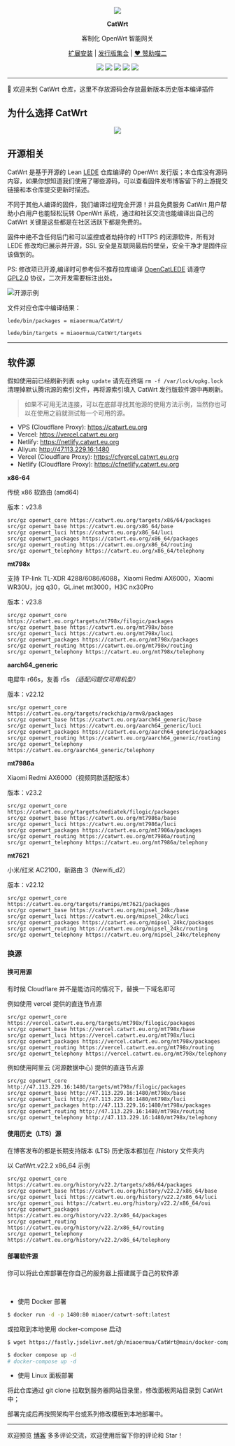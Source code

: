 <p align="center">
<img src="https://fastly.jsdelivr.net/gh/miaoermua/static@main/images/CatWrt_bannerlogo.jpg">
</p>

<p align="center">
<b>CatWrt</b>
</p>

<div align="center">

客制化 OpenWrt 智能网关

[扩展安装](https://www.miaoer.xyz/posts/network/catwrt-install-application) | [发行版集合](https://www.miaoer.xyz/posts/network/catwrt) | [❤️ 赞助喵二](https://www.miaoer.xyz/sponsor)

[![](https://img.shields.io/badge/blog-@CatWrt.svg)](https://www.miaoer.xyz/network/catwrt)
[![](https://img.shields.io/github/v/release/miaoermua/CatWrt)](https://github.com/miaoermua/CatWrt/releases)
[![](https://img.shields.io/docker/stars/miaoer/catwrt-soft)](https://hub.docker.com/r/miaoer/catwrt-soft)
[![](https://img.shields.io/docker/image-size/miaoer/catwrt-soft)](https://hub.docker.com/r/miaoer/catwrt-soft)
[![](https://img.shields.io/github/last-commit/tensorflow/tensorflow.svg)](https://github.com/miaoermua/CatWrt/commits/main)

</div>

***

🎯 欢迎来到 CatWrt 仓库，这里不存放源码会存放最新版本历史版本编译插件

## 为什么选择 CatWrt

<p align="center">
<img src="https://fastly.jsdelivr.net/gh/miaoermua/static@main/images/CatWrt_gh.jpg">
</p>

## 开源相关

CatWrt 是基于开源的 Lean [LEDE](https://github.com/coolsnowwolf/lede) 仓库编译的 OpenWrt 发行版；本仓库没有源码内容，如果你想知道我们使用了哪些源码，可以查看固件发布博客留下的上游提交链接和本仓库提交更新时描述。

不同于其他人编译的固件，我们编译过程完全开源！并且免费服务 CatWrt 用户帮助小白用户也能轻松玩转 OpenWrt 系统，通过和社区交流也能编译出自己的 CatWrt 关键是这些都是在社区活跃下都是免费的。

固件中绝不含任何后门和可以监控或者劫持你的 HTTPS 的闭源软件，所有对 LEDE 修改均已展示并开源，SSL 安全是互联网最后的壁垒，安全干净才是固件应该做到的。


PS: 修改项已开源,编译时可参考但不推荐拉库编译 [OpenCatLEDE](https://github.com/miaoermua/OpenCatLEDE) 请遵守 [GPL2.0](https://github.com/miaoermua/CatWrt/blob/main/COPYING) 协议，二次开发需要标注出处。

![开源示例](https://fastly.jsdelivr.net/gh/miaoermua/CatCDN@main/blog/23-02-28/opensource.jpg)

文件对应仓库中编译结果：

```
lede/bin/packages = miaoermua/CatWrt/

lede/bin/targets = miaoermua/CatWrt/targets
```

***

## 软件源

假如使用前已经刷新列表 `opkg update` 请先在终端 `rm -f /var/lock/opkg.lock` 清理掉默认腾讯源的索引文件，再将源索引填入 CatWrt 发行版软件源中再刷新。

> 如果不可用无法连接，可以在底部寻找其他源的使用方法示例，当然你也可以在使用之前就测试每一个可用的源。

- VPS (Cloudflare Proxy): https://catwrt.eu.org
- Vercel: https://vercel.catwrt.eu.org
- Netlify: https://netlify.catwrt.eu.org
- Aliyun: http://47.113.229.16:1480
- Vercel (Cloudflare Proxy): https://cfvercel.catwrt.eu.org
- Netlify (Cloudflare Proxy): https://cfnetlify.catwrt.eu.org

**x86-64**

传统 x86 软路由 (amd64)

版本：v23.8

```mirrors
src/gz openwrt_core https://catwrt.eu.org/targets/x86/64/packages
src/gz openwrt_base https://catwrt.eu.org/x86_64/base
src/gz openwrt_luci https://catwrt.eu.org/x86_64/luci
src/gz openwrt_packages https://catwrt.eu.org/x86_64/packages
src/gz openwrt_routing https://catwrt.eu.org/x86_64/routing
src/gz openwrt_telephony https://catwrt.eu.org/x86_64/telephony
```

**mt798x**

支持 TP-link TL-XDR 4288/6086/6088，Xiaomi Redmi AX6000，Xiaomi WR30U，jcg q30，GL.inet mt3000，H3C nx30Pro

版本：v23.8

```mirrors
src/gz openwrt_core https://catwrt.eu.org/targets/mt798x/filogic/packages
src/gz openwrt_base https://catwrt.eu.org/mt798x/base
src/gz openwrt_luci https://catwrt.eu.org/mt798x/luci
src/gz openwrt_packages https://catwrt.eu.org/mt798x/packages
src/gz openwrt_routing https://catwrt.eu.org/mt798x/routing
src/gz openwrt_telephony https://catwrt.eu.org/mt798x/telephony
```

**aarch64_generic**

电犀牛 r66s，友善 r5s *（适配问题仅可用机型）*

版本：v22.12

```mirrors
src/gz openwrt_core https://catwrt.eu.org/targets/rockchip/armv8/packages
src/gz openwrt_base https://catwrt.eu.org/aarch64_generic/base
src/gz openwrt_luci https://catwrt.eu.org/aarch64_generic/luci
src/gz openwrt_packages https://catwrt.eu.org/aarch64_generic/packages
src/gz openwrt_routing https://catwrt.eu.org/aarch64_generic/routing
src/gz openwrt_telephony https://catwrt.eu.org/aarch64_generic/telephony
```

**mt7986a**

Xiaomi Redmi AX6000（视频同款适配版本）

版本：v23.2

```mirrors
src/gz openwrt_core https://catwrt.eu.org/targets/mediatek/filogic/packages
src/gz openwrt_base https://catwrt.eu.org/mt7986a/base
src/gz openwrt_luci https://catwrt.eu.org/mt7986a/luci
src/gz openwrt_packages https://catwrt.eu.org/mt7986a/packages
src/gz openwrt_routing https://catwrt.eu.org/mt7986a/routing
src/gz openwrt_telephony https://catwrt.eu.org/mt7986a/telephony
```

**mt7621**

小米/红米 AC2100，新路由 3（Newifi_d2）

版本：v22.12

```mirrors
src/gz openwrt_core https://catwrt.eu.org/targets/ramips/mt7621/packages
src/gz openwrt_base https://catwrt.eu.org/mipsel_24kc/base
src/gz openwrt_luci https://catwrt.eu.org/mipsel_24kc/luci
src/gz openwrt_packages https://catwrt.eu.org/mipsel_24kc/packages
src/gz openwrt_routing https://catwrt.eu.org/mipsel_24kc/routing
src/gz openwrt_telephony https://catwrt.eu.org/mipsel_24kc/telephony
```

### 换源

#### 换可用源

有时候 Cloudflare 并不是能访问的情况下，替换一下域名即可

例如使用 vercel 提供的直连节点源

```mirrors
src/gz openwrt_core https://vercel.catwrt.eu.org/targets/mt798x/filogic/packages
src/gz openwrt_base https://vercel.catwrt.eu.org/mt798x/base
src/gz openwrt_luci https://vercel.catwrt.eu.org/mt798x/luci
src/gz openwrt_packages https://vercel.catwrt.eu.org/mt798x/packages
src/gz openwrt_routing https://vercel.catwrt.eu.org/mt798x/routing
src/gz openwrt_telephony https://vercel.catwrt.eu.org/mt798x/telephony
```

例如使用阿里云 (河源数据中心) 提供的直连节点源

```mirrors
src/gz openwrt_core http://47.113.229.16:1480/targets/mt798x/filogic/packages
src/gz openwrt_base http://47.113.229.16:1480/mt798x/base
src/gz openwrt_luci http://47.113.229.16:1480/mt798x/luci
src/gz openwrt_packages http://47.113.229.16:1480/mt798x/packages
src/gz openwrt_routing http://47.113.229.16:1480/mt798x/routing
src/gz openwrt_telephony http://47.113.229.16:1480/mt798x/telephony
```

#### 使用历史（LTS）源

在博客发布的都是长期支持版本 (LTS) 历史版本都加在 /history 文件夹内

以 CatWrt.v22.2 x86_64 示例

```mirrors
src/gz openwrt_core https://catwrt.eu.org/history/v22.2/targets/x86/64/packages
src/gz openwrt_base https://catwrt.eu.org/history/v22.2/x86_64/base
src/gz openwrt_luci https://catwrt.eu.org/history/v22.2/x86_64/luci
src/gz openwrt_oui https://catwrt.eu.org/history/v22.2/x86_64/oui
src/gz openwrt_packages https://catwrt.eu.org/history/v22.2/x86_64/packages
src/gz openwrt_routing https://catwrt.eu.org/history/v22.2/x86_64/routing
src/gz openwrt_telephony https://catwrt.eu.org/history/v22.2/x86_64/telephony
```

#### 部署软件源

你可以将此仓库部署在你自己的服务器上搭建属于自己的软件源

<br>

- 使用 Docker 部署

```bash
$ docker run -d -p 1480:80 miaoer/catwrt-soft:latest
```

或拉取到本地使用 docker-compose 启动

```bash
$ wget https://fastly.jsdelivr.net/gh/miaoermua/CatWrt@main/docker-compose.yml

$ docker compose up -d  
# docker-compose up -d
```

- 使用 Linux 面板部署

将此仓库通过 git clone 拉取到服务器网站目录里，修改面板网站目录到 CatWrt 中；

部署完成后再按照架构平台或系列修改模板到本地部署中。

***

欢迎预览 [博客](https://www.miaoer.xyz) 多多评论交流，欢迎使用后留下你的评论和 Star！
